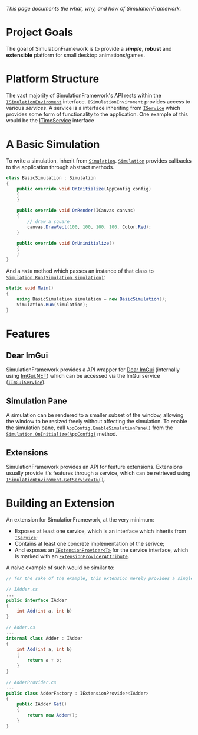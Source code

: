 ﻿*This page documents the what, why, and how of SimulationFramework.*

# Project Goals

The goal of SimulationFramework is to provide a ___simple___, __robust__ and __extensible__ platform for 
small desktop animations/games. 

# Platform Structure

The vast majority of SimulationFramework's API rests within the [`ISimulationEnviroment`]() interface.
`ISimulationEnviroment` provides access to various _services_. A service is a interface inheriting from [`IService`]()
which provides some form of functionality to the application. One example of this would be the [ITimeService]() interface

# A Basic Simulation

To write a simulation, inherit from [`Simulation`](). [`Simulation`]() provides callbacks to the application through 
abstract methods.

```cs
class BasicSimulation : Simulation
{
    public override void OnInitialize(AppConfig config) 
    {
    }

    public override void OnRender(ICanvas canvas)
    {
        // draw a square
        canvas.DrawRect(100, 100, 100, 100, Color.Red);
    }

    public override void OnUninitialize() 
    {
    }
}
```

And a `Main` method which passes an instance of that class to [`Simulation.Run(Simulation simulation)`]():

```cs
static void Main() 
{
    using BasicSimulation simulation = new BasicSimulation();
    Simulation.Run(simulation);
}
```

# Features

## Dear ImGui

SimulationFramework provides a API wrapper for [Dear ImGui]() (internally using [ImGui.NET]()) which can be 
accessed via the ImGui service ([`IImGuiService`]()).

## Simulation Pane

A simulation can be rendered to a smaller subset of the window, allowing the window to be resized freely 
without affecting the simulation. To enable the simulation pane, call [`AppConfig.EnableSimulationPane()`]() 
from the [`Simulation.OnInitialize(AppConfig)`]() method.

## Extensions

SimulationFramework provides an API for feature extensions. Extensions usually provide it's features through 
a service, which can be retrieved using [`ISimulationEnviroment.GetService<T>()`]().

# Building an Extension

An extension for SimulationFramework, at the very minimum: 
- Exposes at least one service, which is an interface which inherits from [`IService`]();
- Contains at least one concrete implementation of the serivce;
- And exposes an [`IExtensionProvider<T>`]() for the service interface, which is marked with an
[`ExtensionProviderAttribute`]().

A naive example of such would be similar to:

```cs
// for the sake of the example, this extension merely provides a single method which adds two numbers.

// IAdder.cs
...
public interface IAdder
{
    int Add(int a, int b)
}

// Adder.cs
...
internal class Adder : IAdder
{
    int Add(int a, int b)
    {
        return a + b;
    }
}
 
// AdderProvider.cs
...
public class AdderFactory : IExtensionProvider<IAdder>
{
    public IAdder Get()
    {
        return new Adder();
    }
}